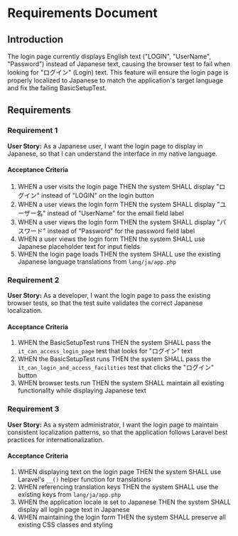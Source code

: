 # Requirements Document

## Introduction

The login page currently displays English text ("LOGIN", "UserName", "Password") instead of Japanese text, causing the browser test to fail when looking for "ログイン" (Login) text. This feature will ensure the login page is properly localized to Japanese to match the application's target language and fix the failing BasicSetupTest.

## Requirements

### Requirement 1

**User Story:** As a Japanese user, I want the login page to display in Japanese, so that I can understand the interface in my native language.

#### Acceptance Criteria

1. WHEN a user visits the login page THEN the system SHALL display "ログイン" instead of "LOGIN" on the login button
2. WHEN a user views the login form THEN the system SHALL display "ユーザー名" instead of "UserName" for the email field label
3. WHEN a user views the login form THEN the system SHALL display "パスワード" instead of "Password" for the password field label
4. WHEN a user views the login form THEN the system SHALL use Japanese placeholder text for input fields
5. WHEN the login page loads THEN the system SHALL use the existing Japanese language translations from `lang/ja/app.php`

### Requirement 2

**User Story:** As a developer, I want the login page to pass the existing browser tests, so that the test suite validates the correct Japanese localization.

#### Acceptance Criteria

1. WHEN the BasicSetupTest runs THEN the system SHALL pass the `it_can_access_login_page` test that looks for "ログイン" text
2. WHEN the BasicSetupTest runs THEN the system SHALL pass the `it_can_login_and_access_facilities` test that clicks the "ログイン" button
3. WHEN browser tests run THEN the system SHALL maintain all existing functionality while displaying Japanese text

### Requirement 3

**User Story:** As a system administrator, I want the login page to maintain consistent localization patterns, so that the application follows Laravel best practices for internationalization.

#### Acceptance Criteria

1. WHEN displaying text on the login page THEN the system SHALL use Laravel's `__()` helper function for translations
2. WHEN referencing translation keys THEN the system SHALL use the existing keys from `lang/ja/app.php`
3. WHEN the application locale is set to Japanese THEN the system SHALL display all login page text in Japanese
4. WHEN maintaining the login form THEN the system SHALL preserve all existing CSS classes and styling